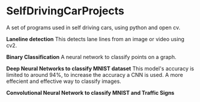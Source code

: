 # SelfDrivingCarProjects
A set of programs used in self driving cars, using python and open cv. 



<b>Laneline detection</b>
This detects lane lines from an image or video using cv2.

<b>Binary Classification</b>
A neural network to classify points on a graph. 

<b>Deep Neural Networks to classify MNIST dataset</b>
This model's accuracy is limited to around 94%, to increase the accuracy a CNN is used. A more effecient and effective way to classify images.

<b> Convolutional Neural Network to classify MNIST and Traffic Signs </b>


